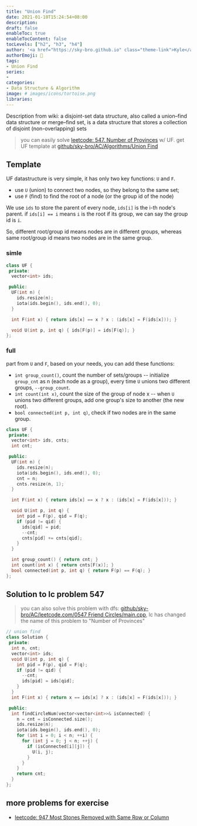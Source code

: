 ```yaml
---
title: "Union Find"
date: 2021-01-10T15:24:54+08:00
description:
draft: false
enableToc: true
enableTocContent: false
tocLevels: ["h2", "h3", "h4"]
author: '<a href="https://sky-bro.github.io" class="theme-link">Kyle</a>'
authorEmoji: 🦂
tags:
- Union Find
series:
-
categories:
- Data Structure & Algorithm
image: # images/icons/tortoise.png
libraries:
---
```

Description from wiki: a disjoint-set data structure, also called a union–find data structure or merge–find set, is a data structure that stores a collection of disjoint (non-overlapping) sets

> you can easily solve [leetcode: 547. Number of Provinces](https://leetcode.com/problems/number-of-provinces/) w/ UF.
> get UF template at [github/sky-bro/AC/Algorithms/Union Find](https://github.com/sky-bro/AC/tree/master/Algorithms/Union%20Find)

<!--more-->

## Template

UF datastructure is very simple, it has only two key functions: `U` and `F`.

* use `U` (union) to connect two nodes, so they belong to the same set;
* use `F` (find) to find the root of a node (or the group id of the node)

We use `ids` to store the parent of every node, `ids[i]` is the i-th node's parent. if `ids[i] == i` means `i` is the root if its group, we can say the group id is `i`.

So, different root/group id means nodes are in different groups, whereas same root/group id means two nodes are in the same group.

### simle

```c++
class UF {
 private:
  vector<int> ids;

 public:
  UF(int n) {
    ids.resize(n);
    iota(ids.begin(), ids.end(), 0);
  }

  int F(int x) { return ids[x] == x ? x : (ids[x] = F(ids[x])); }

  void U(int p, int q) { ids[F(p)] = ids[F(q)]; }
};
```

### full

part from `U` and `F`, based on your needs, you can add these functions:

* `int group_count()`, count the number of sets/groups -- initialize `group_cnt` as n (each node as a group), every time `U` unions two different groups, `--group_count`.
* `int count(int x)`, count the size of the group of node x -- when `U` unions two different groups, add one group's size to another (the new root).
* `bool connected(int p, int q)`, check if two nodes are in the same group.

```c++
class UF {
 private:
  vector<int> ids, cnts;
  int cnt;

 public:
  UF(int n) {
    ids.resize(n);
    iota(ids.begin(), ids.end(), 0);
    cnt = n;
    cnts.resize(n, 1);
  }

  int F(int x) { return ids[x] == x ? x : (ids[x] = F(ids[x])); }

  void U(int p, int q) {
    int pid = F(p), qid = F(q);
    if (pid != qid) {
      ids[qid] = pid;
      --cnt;
      cnts[pid] += cnts[qid];
    }
  }

  int group_count() { return cnt; }
  int count(int x) { return cnts[F(x)]; }
  bool connected(int p, int q) { return F(p) == F(q); }
};
```

## Solution to lc problem 547

> you can also solve this problem with dfs: [github/sky-bro/AC/leetcode.com/0547 Friend Circles/main.cpp](https://github.com/sky-bro/AC/tree/master/leetcode.com/0547%20Friend%20Circles), lc has changed the name of this problem to "Number of Provinces"

```c++
// union find
class Solution {
 private:
  int n, cnt;
  vector<int> ids;
  void U(int p, int q) {
    int pid = F(p), qid = F(q);
    if (pid != qid) {
      --cnt;
      ids[pid] = ids[qid];
    }
  }
  int F(int x) { return x == ids[x] ? x : (ids[x] = F(ids[x])); }

 public:
  int findCircleNum(vector<vector<int>>& isConnected) {
    n = cnt = isConnected.size();
    ids.resize(n);
    iota(ids.begin(), ids.end(), 0);
    for (int i = 0; i < n; ++i) {
      for (int j = 0; j < n; ++j) {
        if (isConnected[i][j]) {
          U(i, j);
        }
      }
    }
    return cnt;
  }
};
```

## more problems for exercise

* [leetcode: 947 Most Stones Removed with Same Row or Column](https://leetcode.com/problems/most-stones-removed-with-same-row-or-column/)
